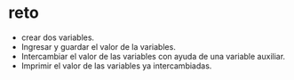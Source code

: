 # reto

- crear dos variables.
- Ingresar y guardar el valor de la variables.
- Intercambiar el valor de las variables con ayuda de una variable auxiliar.
- Imprimir el valor de las variables ya intercambiadas.